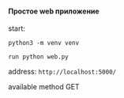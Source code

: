 #### Простое web приложение

start:

`
python3 -m venv venv
`

`
run python web.py
`

address:
`
http://localhost:5000/
`

available method GET
